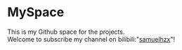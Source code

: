 # MySpace
This is my Github space for the projects.  
Welcome to subscribe my channel on bilibili:"[samuelhzx](https://space.bilibili.com/1861701494)"!
